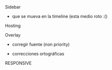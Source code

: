 Sidebar
  * que se mueva en la timeline (esta medio roto :()

Hosting

Overlay
  * corregir fuente (non priority)

* correcciones ortográficas

RESPONSIVE


